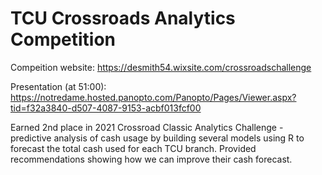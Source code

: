 # TCU Crossroads Analytics Competition

Compeition website: https://desmith54.wixsite.com/crossroadschallenge

Presentation (at 51:00): https://notredame.hosted.panopto.com/Panopto/Pages/Viewer.aspx?tid=f32a3840-d507-4087-9153-acbf013fcf00

Earned 2nd place in 2021 Crossroad Classic Analytics Challenge - predictive analysis of cash usage by building several models using R to forecast the total cash used for each TCU branch. Provided recommendations showing how we can improve their cash forecast.
